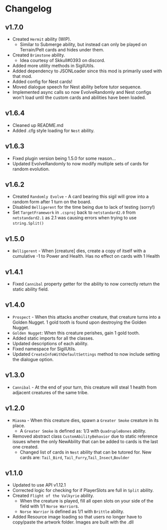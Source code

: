 # Changelog

## v1.7.0

- Created `Hermit` ability (WIP).
  - Similar to Submerge ability, but instead can only be played on Terrain/Pelt cards and hides under them.
- Created `Brimstone` ability.
  - Idea courtesy of Skkull#0393 on discord.
- Added more utility methods in SigilUtils.
- Added dependency to JSONLoader since this mod is primarily used with that mod.
- Added config for Nest cards!
- Moved dialogue speech for Nest ability before tutor sequence.
- Implemented async calls so now EvolveRandomly and Nest configs won't load until the custom cards and abilities have been loaded.

## v1.6.4

- Cleaned up README.md
- Added .cfg style loading for `Nest` ability.

## v1.6.3

- Fixed plugin version being 1.5.0 for some reason...
- Updated EvolveRandomly to now modify multiple sets of cards for random evolution.

## v1.6.2

- Created `Randomly Evolve` - A card bearing this sigil will grow into a random form after 1 turn on the board.
- Disabled `Belligerent` for the time being due to lack of testing (sorry!)
- Set `TargetFramework` in `.csproj` back to `netstandard2.0` from `netstandard2.1` as 2.1 was causing errors when trying to use `string.Split()`

## v1.5.0

- `Belligerent` - When [creature] dies, create a copy of itself with a cumulative -1 to Power and Health. Has no effect on cards with 1 Health

## v1.4.1

- Fixed `Cannibal` property getter for the ability to now correctly return the static ability field.

## v1.4.0

- `Prospect` - When this attacks another creature, that creature turns into a Golden Nugget. 1 gold tooth is found upon destroying the Golden Nugget.
- `Golden Nugget`: When this creature perishes, gain 1 gold tooth.
- Added static imports for all the classes.
- Updated descriptions of each ability.
- Fixed namespace for SigilUtils.
- Updated `CreateInfoWithDefaultSettings` method to now include setting the dialogue option.

## v1.3.0

- `Cannibal` - At the end of your turn, this creature will steal 1 health from adjacent creatures of the same tribe.

## v1.2.0

- `Miasma` - When this creature dies, spawn a `Greater Smoke` creature in its place.
  - A `Greater Smoke` is defined as: 1/3 with `QuadrupleBones` ability.
- Removed abstract class `CustomAbilityBehavior` due to static reference issues where the only NewAbility that can be added to cards is the last one created.
  - Changed list of cards in `Nest` ability that can be tutored for. New cards are: `Tail_Bird`, `Tail_Furry`,`Tail_Insect`,`Boulder`

## v1.1.0

- Updated to use API v1.12.1
- Corrected logic for checking for if PlayerSlots are full in `Split` ability.
- Created `Flight of the Valkyrie` ability.
  - When the creature is played, fill all open slots on your side of the field with 1/1 `Norse Warrior`s.
  - `Norse Warrior` is defined as 1/1 with `Brittle` ability.
- Added Resource image loading so that users no longer have to copy/paste the artwork folder. Images are built with the .dll
